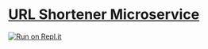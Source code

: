 # [URL Shortener Microservice](https://www.freecodecamp.org/learn/apis-and-microservices/apis-and-microservices-projects/url-shortener-microservice)

[![Run on Repl.it](https://repl.it/badge/github/freeCodeCamp/boilerplate-project-timestamp)](https://repl.it/@patrickfv/fcc-url-shortner)
